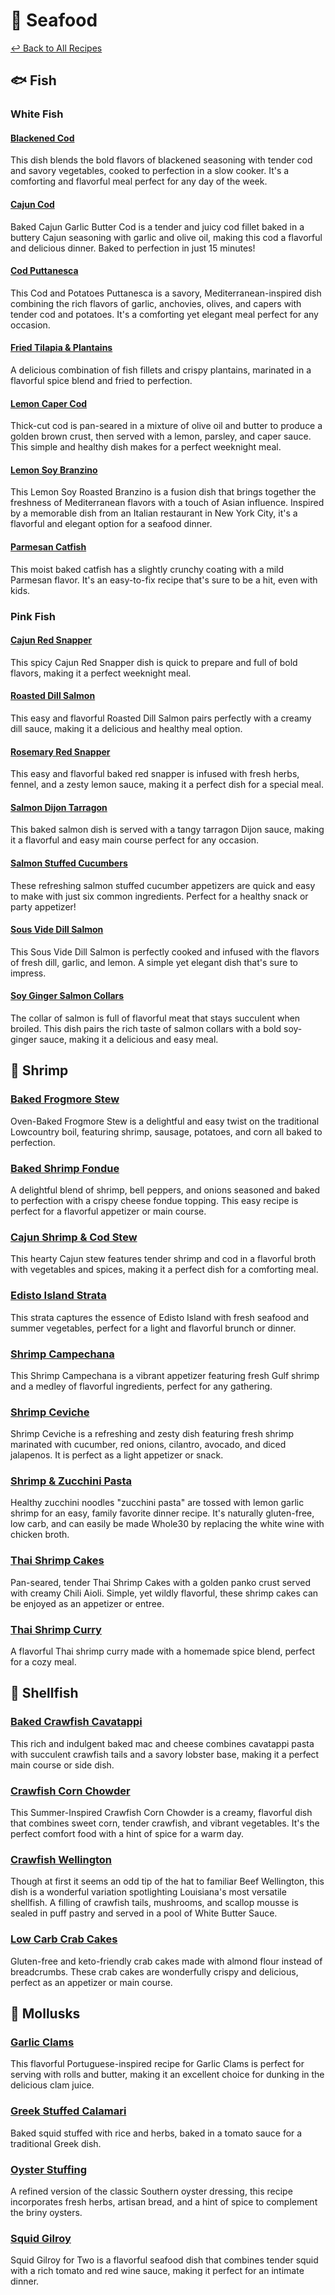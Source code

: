 # &#129424; Seafood

[&larrhk; Back to All Recipes](../README.md)

## &#128031; Fish

### White Fish

#### [Blackened Cod](blackened-cod.md)
This dish blends the bold flavors of blackened seasoning with tender cod and savory vegetables, cooked to perfection in a slow cooker. It's a comforting and flavorful meal perfect for any day of the week.

#### [Cajun Cod](cajun-cod.adoc)
Baked Cajun Garlic Butter Cod is a tender and juicy cod fillet baked in a buttery Cajun seasoning with garlic and olive oil, making this cod a flavorful and delicious dinner. Baked to perfection in just 15 minutes!

#### [Cod Puttanesca](cod-puttanesca.adoc)
This Cod and Potatoes Puttanesca is a savory, Mediterranean-inspired dish combining the rich flavors of garlic, anchovies, olives, and capers with tender cod and potatoes. It's a comforting yet elegant meal perfect for any occasion.

#### [Fried Tilapia &amp; Plantains](fried-tilapia-plantains.adoc)
A delicious combination of fish fillets and crispy plantains, marinated in a flavorful spice blend and fried to perfection.

#### [Lemon Caper Cod](lemon-caper-cod.adoc)
Thick-cut cod is pan-seared in a mixture of olive oil and butter to produce a golden brown crust, then served with a lemon, parsley, and caper sauce. This simple and healthy dish makes for a perfect weeknight meal.

#### [Lemon Soy Branzino](lemon-soy-branzino.adoc)
This Lemon Soy Roasted Branzino is a fusion dish that brings together the freshness of Mediterranean flavors with a touch of Asian influence. Inspired by a memorable dish from an Italian restaurant in New York City, it's a flavorful and elegant option for a seafood dinner.

#### [Parmesan Catfish](parmesan-catfish.adoc)
This moist baked catfish has a slightly crunchy coating with a mild Parmesan flavor. It's an easy-to-fix recipe that's sure to be a hit, even with kids.

### Pink Fish

#### [Cajun Red Snapper](cajun-red-snapper.adoc)
This spicy Cajun Red Snapper dish is quick to prepare and full of bold flavors, making it a perfect weeknight meal.

#### [Roasted Dill Salmon](roasted-dill-salmon.adoc)
This easy and flavorful Roasted Dill Salmon pairs perfectly with a creamy dill sauce, making it a delicious and healthy meal option.

#### [Rosemary Red Snapper](lemon-red-snapper.adoc)
This easy and flavorful baked red snapper is infused with fresh herbs, fennel, and a zesty lemon sauce, making it a perfect dish for a special meal.

#### [Salmon Dijon Tarragon](salmon-dijon-tarragon.adoc)
This baked salmon dish is served with a tangy tarragon Dijon sauce, making it a flavorful and easy main course perfect for any occasion.

#### [Salmon Stuffed Cucumbers](salmon-stuffed-cucumbers.adoc)
These refreshing salmon stuffed cucumber appetizers are quick and easy to make with just six common ingredients. Perfect for a healthy snack or party appetizer!

#### [Sous Vide Dill Salmon](sous-vide-dill-salmon.adoc)
This Sous Vide Dill Salmon is perfectly cooked and infused with the flavors of fresh dill, garlic, and lemon. A simple yet elegant dish that's sure to impress.

#### [Soy Ginger Salmon Collars](soy-ginger-salmon-collars.adoc)
The collar of salmon is full of flavorful meat that stays succulent when broiled. This dish pairs the rich taste of salmon collars with a bold soy-ginger sauce, making it a delicious and easy meal.

## &#127844; Shrimp
### [Baked Frogmore Stew](baked-frogmore-stew.adoc)
Oven-Baked Frogmore Stew is a delightful and easy twist on the traditional Lowcountry boil, featuring shrimp, sausage, potatoes, and corn all baked to perfection.
### [Baked Shrimp Fondue](baked-shrimp-fondue.adoc)
A delightful blend of shrimp, bell peppers, and onions seasoned and baked to perfection with a crispy cheese fondue topping. This easy recipe is perfect for a flavorful appetizer or main course.
### [Cajun Shrimp &amp; Cod Stew](cajun-shrimp-cod-stew.adoc)
This hearty Cajun stew features tender shrimp and cod in a flavorful broth with vegetables and spices, making it a perfect dish for a comforting meal.

### [Edisto Island Strata](edisto-island-strata.md)
This strata captures the essence of Edisto Island with fresh seafood and summer vegetables, perfect for a light and flavorful brunch or dinner.

### [Shrimp Campechana](shrimp-campechana.adoc)
This Shrimp Campechana is a vibrant appetizer featuring fresh Gulf shrimp and a medley of flavorful ingredients, perfect for any gathering.
### [Shrimp Ceviche](shrimp-ceviche.adoc)
Shrimp Ceviche is a refreshing and zesty dish featuring fresh shrimp marinated with cucumber, red onions, cilantro, avocado, and diced jalapenos. It is perfect as a light appetizer or snack.
### [Shrimp &amp; Zucchini Pasta](shrimp-zucchini-pasta.adoc)
Healthy zucchini noodles "zucchini pasta" are tossed with lemon garlic shrimp for an easy, family favorite dinner recipe. It's naturally gluten-free, low carb, and can easily be made Whole30 by replacing the white wine with chicken broth.
### [Thai Shrimp Cakes](thai-shrimp-cakes.adoc)
Pan-seared, tender Thai Shrimp Cakes with a golden panko crust served with creamy Chili Aioli. Simple, yet wildly flavorful, these shrimp cakes can be enjoyed as an appetizer or entree.
### [Thai Shrimp Curry](thai-shrimp-curry.adoc)
A flavorful Thai shrimp curry made with a homemade spice blend, perfect for a cozy meal.

## &#129408; Shellfish
### [Baked Crawfish Cavatappi](baked-crawfish-cavatappi.adoc)
This rich and indulgent baked mac and cheese combines cavatappi pasta with succulent crawfish tails and a savory lobster base, making it a perfect main course or side dish.
### [Crawfish Corn Chowder](crawfish-corn-chowder.adoc)
This Summer-Inspired Crawfish Corn Chowder is a creamy, flavorful dish that combines sweet corn, tender crawfish, and vibrant vegetables. It's the perfect comfort food with a hint of spice for a warm day.
### [Crawfish Wellington](crawfish-wellington.md)
Though at first it seems an odd tip of the hat to familiar Beef Wellington, this dish is a wonderful variation spotlighting Louisiana's most versatile shellfish. A filling of crawfish tails, mushrooms, and scallop mousse is sealed in puff pastry and served in a pool of White Butter Sauce.
### [Low Carb Crab Cakes](low-carb-crab-cakes.adoc)
Gluten-free and keto-friendly crab cakes made with almond flour instead of breadcrumbs. These crab cakes are wonderfully crispy and delicious, perfect as an appetizer or main course.

## &#129425; Mollusks

### [Garlic Clams](garlic-clams.adoc)
This flavorful Portuguese-inspired recipe for Garlic Clams is perfect for serving with rolls and butter, making it an excellent choice for dunking in the delicious clam juice.

### [Greek Stuffed Calamari](greek-stuffed-calamari.adoc)
Baked squid stuffed with rice and herbs, baked in a tomato sauce for a traditional Greek dish.

### [Oyster Stuffing](oyster-stuffing.md)
A refined version of the classic Southern oyster dressing, this recipe incorporates fresh herbs, artisan bread, and a hint of spice to complement the briny oysters.

### [Squid Gilroy](squid-gilroy.adoc)
Squid Gilroy for Two is a flavorful seafood dish that combines tender squid with a rich tomato and red wine sauce, making it perfect for an intimate dinner.
